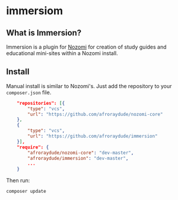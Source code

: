 # immersiom

## What is Immersion?
Immersion is a plugin for [Nozomi](https://github.com/afroraydude/nozomi-core) for creation of study guides and educational mini-sites within a Nozomi install.

## Install
Manual install is similar to Nozomi's. Just add the repository to your `composer.json` file.

```json
    "repositories": [{
        "type": "vcs",
        "url": "https://github.com/afroraydude/nozomi-core"
    },
    {
        "type": "vcs",
        "url": "https://github.com/afroraydude/immersion"
    }],
    "require": {
        "afroraydude/nozomi-core": "dev-master",
        "afroraydude/immersion": "dev-master",
        ...
    }
```

Then run:

```sh
composer update
```

